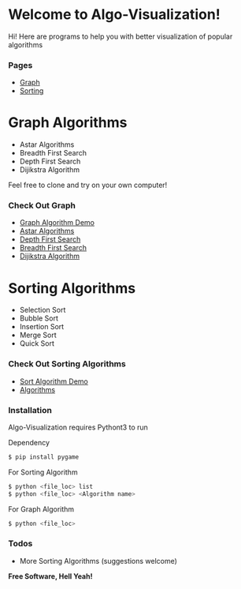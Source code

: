 # Welcome to  Algo-Visualization!

Hi!
Here are programs to help you with better visualization of popular algorithms

### Pages
* [Graph](https://fantasy-08.github.io/Algo-Visualization-/graph/)
* [Sorting](https://fantasy-08.github.io/Algo-Visualization-/sorting/)

# Graph Algorithms

  - Astar Algorithms
  - Breadth First Search
  - Depth First Search
  - Dijikstra Algorithm 

Feel free to clone and try on your own computer!

### Check Out Graph
* [Graph Algorithm Demo](https://fantasy-08.github.io/Algo-Visualization-/graph/)
*  [Astar Algorithms](https://github.com/fantasy-08/Algo-Visualization-/blob/master/A_Star%20Algorithm.py)
*  [Depth First Search](https://github.com/fantasy-08/Algo-Visualization-/blob/master/DFS.py)
*  [Breadth First Search](https://github.com/fantasy-08/Algo-Visualization-/blob/master/BFS.py)
*  [Dijikstra Algorithm ](https://github.com/fantasy-08/Algo-Visualization-/blob/master/Dijikstra.py)

# Sorting Algorithms

  - Selection Sort
  - Bubble Sort
  - Insertion Sort
  - Merge Sort
  - Quick Sort


### Check Out Sorting Algorithms
* [Sort Algorithm Demo](https://fantasy-08.github.io/Algo-Visualization-/sorting/)
* [Algorithms](https://github.com/fantasy-08/Algo-Visualization-/blob/master/sorting/my_algorithms.py)

### Installation

Algo-Visualization  requires Pythont3 to run

Dependency 
```sh
$ pip install pygame
```

For Sorting Algorithm
```sh
$ python <file_loc> list
$ python <file_loc> <Algorithm name>
```

For Graph Algorithm
```sh
$ python <file_loc> 
```
### Todos

 - More Sorting Algorithms (suggestions welcome)

**Free Software, Hell Yeah!**


